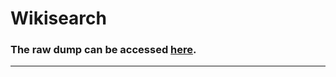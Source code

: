 # Wikisearch

### The raw dump can be accessed [here](https://drive.google.com/file/d/1jks0SuLrO2vZpWGEYNHBXYAW734VM-h7/view?usp=sharing).

---